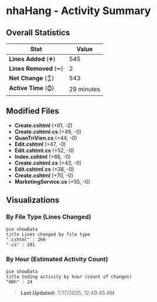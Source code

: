 # nhaHang - Activity Summary 

## Overall Statistics

| Stat                   | Value                                                             |
| ---------------------- | ----------------------------------------------------------------- |
| **Lines Added** (➕)   | 545                                          |
| **Lines Removed** (➖) | 2                                        |
| **Net Change** (↕)    | 543                |
| **Active Time** (⌚)   | 29 minutes |


## Modified Files
- **Create.cshtml** (+61, -2)
- **Create.cshtml.cs** (+49, -0)
- **QuanTriVien.cs** (+44, -0)
- **Edit.cshtml** (+47, -0)
- **Edit.cshtml.cs** (+52, -0)
- **Index.cshtml** (+86, -0)
- **Create.cshtml.cs** (+43, -0)
- **Edit.cshtml.cs** (+38, -0)
- **Create.cshtml** (+70, -0)
- **MarketingService.cs** (+55, -0)

## Visualizations

### By File Type (Lines Changed)

```mermaid
pie showData
title Lines changed by file type
".cshtml" : 266
".cs" : 281
```

### By Hour (Estimated Activity Count)

```mermaid
pie showData
title Coding activity by hour (count of changes)
"00h" : 24
```


> **Last Updated:** 7/17/2025, 12:49:45 AM